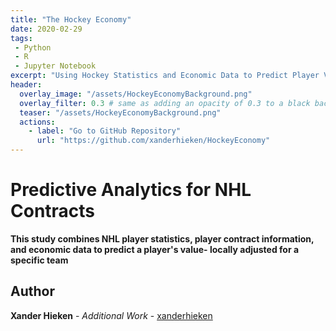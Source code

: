 ```yaml
---
title: "The Hockey Economy"
date: 2020-02-29
tags:
 - Python
 - R
 - Jupyter Notebook
excerpt: "Using Hockey Statistics and Economic Data to Predict Player Values"
header:
  overlay_image: "/assets/HockeyEconomyBackground.png"
  overlay_filter: 0.3 # same as adding an opacity of 0.3 to a black background
  teaser: "/assets/HockeyEconomyBackground.png"
  actions:
    - label: "Go to GitHub Repository"
      url: "https://github.com/xanderhieken/HockeyEconomy"
---
```

# Predictive Analytics for NHL Contracts

**This study combines NHL player statistics, player contract information, and economic data to predict a player's value- locally adjusted for a specific team**

## Author

**Xander Hieken** - *Additional Work* - [xanderhieken](https://github.com/xanderhieken)
